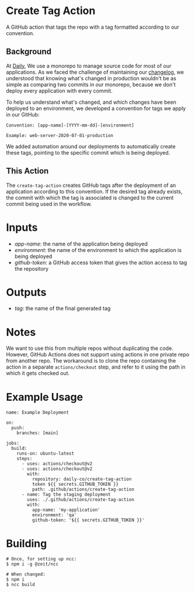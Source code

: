 # Create Tag Action

A GitHub action that tags the repo with a tag formatted according to our convention.

## Background

At [Daily](https://www.daily.co), We use a monorepo to manage source code for most of our applications.
As we faced the challenge of maintaining our [changelog](https://docs.daily.co/changelog), we understood
that knowing what's changed in production wouldn't be as simple as comparing two commits in our monorepo,
because we don't deploy every application with every commit.

To help us understand what's changed, and which changes have been deployed to an environment, we developed
a convention for tags we apply in our GitHub:

```
Convention: [app-name]-[YYYY-mm-dd]-[environment]

Example: web-server-2020-07-01-production
```

We added automation around our deployments to automatically create these tags, pointing to the specific commit
which is being deployed.

## This Action

The `create-tag-action` creates GitHub tags after the deployment of an application according to this convention.
If the desired tag already exists, the commit with which the tag is associated is changed to the current commit
being used in the workflow.

# Inputs

- *app-name*: the name of the application being deployed
- *environment*: the name of the environment to which the application is being deployed
- *github-token*: a GitHub access token that gives the action access to tag the repository

# Outputs

- *tag*: the name of the final generated tag

# Notes

We want to use this from multiple repos without duplicating the code.  However, GitHub Actions does not support
using actions in one private repo from another repo.  The workaround is to clone the repo containing the action
in a separate `actions/checkout` step, and refer to it using the path in which it gets checked out.

# Example Usage

```
name: Example Deployment

on:
  push:
    branches: [main]

jobs:
  build:
    runs-on: ubuntu-latest
    steps:
      - uses: actions/checkout@v2
      - uses: actions/checkout@v2
        with:
          repository: daily-co/create-tag-action
          token ${{ secrets.GITHUB_TOKEN }}
          path: .github/actions/create-tag-action
      - name: Tag the staging deployment
        uses: ./.github/actions/create-tag-action
        with:
          app-name: 'my-application'
          environment: 'qa'
          github-token: '${{ secrets.GITHUB_TOKEN }}'
```

# Building

```
# Once, for setting up ncc:
$ npm i -g @zeit/ncc

# When changed:
$ npm i
$ ncc build

